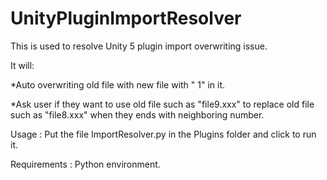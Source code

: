 # UnityPluginImportResolver

This is used to resolve Unity 5 plugin import overwriting issue.

It will: 


*Auto overwriting old file with new file with " 1" in it.
    
*Ask user if they want to use old file such as "file9.xxx" to replace old file such as "file8.xxx" when they ends with neighboring number.


Usage : Put the file ImportResolver.py in the Plugins folder and click to run it.

Requirements : Python environment.
